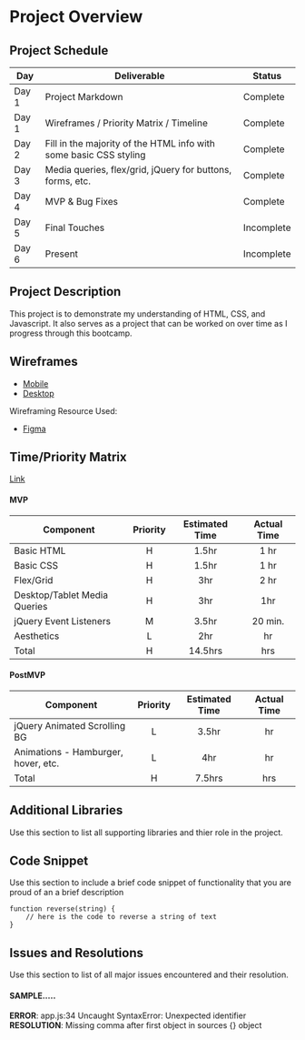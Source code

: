 # Project Overview

## Project Schedule

|  Day | Deliverable | Status
|---|---| ---|
|Day 1| Project Markdown | Complete
|Day 1| Wireframes / Priority Matrix / Timeline | Complete
|Day 2| Fill in the majority of the HTML info with some basic CSS styling | Complete
|Day 3| Media queries, flex/grid, jQuery for buttons, forms, etc. | Complete
|Day 4| MVP & Bug Fixes | Complete
|Day 5| Final Touches | Incomplete
|Day 6| Present | Incomplete


## Project Description

This project is to demonstrate my understanding of HTML, CSS, and Javascript. It also serves as a project that can be worked on over time as I progress through this bootcamp.


## Wireframes
 

- [Mobile](https://www.figma.com/file/XgTnThH1QL7RtnNydRZkwf/Project-1-Mobile-View)
- [Desktop](https://www.figma.com/file/LAPGHsuWdD9Pp2MKEoHuYD/Project-1-Desktop-View)

Wireframing Resource Used:
- [Figma](https://www.figma.com/)


## Time/Priority Matrix 

[Link](https://www.figma.com/file/njanqeId1D2xHlYYPdYNoA/Time-Priority-Matrix?node-id=0%3A1)


#### MVP
| Component | Priority | Estimated Time | Actual Time |
| --- | :---: |  :---: | :---: | 
| Basic HTML | H | 1.5hr | 1 hr |
| Basic CSS | H | 1.5hr | 1 hr |
| Flex/Grid | H | 3hr | 2 hr |  
| Desktop/Tablet Media Queries | H | 3hr|  1hr | 
| jQuery Event Listeners | M | 3.5hr | 20 min. |
| Aesthetics | L | 2hr |  hr |
| Total | H | 14.5hrs| hrs |


#### PostMVP
| Component | Priority | Estimated Time | Actual Time |
| --- | :---: |  :---: | :---: | 
| jQuery Animated Scrolling BG | L | 3.5hr | hr |
| Animations - Hamburger, hover, etc. | L | 4hr | hr |
| Total | H | 7.5hrs| hrs |


## Additional Libraries
 Use this section to list all supporting libraries and thier role in the project. 


## Code Snippet

Use this section to include a brief code snippet of functionality that you are proud of an a brief description  

```
function reverse(string) {
	// here is the code to reverse a string of text
}
```

## Issues and Resolutions
 Use this section to list of all major issues encountered and their resolution.

#### SAMPLE.....
**ERROR**: app.js:34 Uncaught SyntaxError: Unexpected identifier                                
**RESOLUTION**: Missing comma after first object in sources {} object
